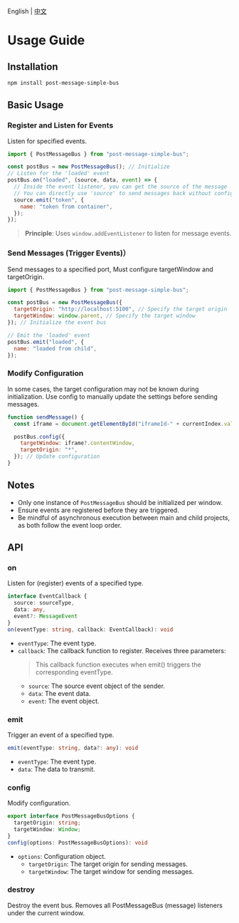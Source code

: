 English | [中文](./README-zh-cn.md)

# Usage Guide

## Installation

```bash
npm install post-message-simple-bus
```

## Basic Usage

### Register and Listen for Events

Listen for specified events.

```js
import { PostMessageBus } from "post-message-simple-bus";

const postBus = new PostMessageBus(); // Initialize
// Listen for the 'loaded' event
postBus.on("loaded", (source, data, event) => {
  // Inside the event listener, you can get the source of the message
  // You can directly use 'source' to send messages back without configuring options
  source.emit("token", {
    name: "token from container",
  });
});
```

> **Principle**: Uses `window.addEventListener` to listen for message events.

### Send Messages (Trigger Events)）

Send messages to a specified port, Must configure targetWindow and targetOrigin.

```js
import { PostMessageBus } from "post-message-simple-bus";

const postBus = new PostMessageBus({
  targetOrigin: "http://localhost:5100", // Specify the target origin
  targetWindow: window.parent, // Specify the target window
}); // Initialize the event bus

// Emit the 'loaded' event
postBus.emit("loaded", {
  name: "loaded from child",
});
```

### Modify Configuration

In some cases, the target configuration may not be known during initialization. Use config to manually update the settings before sending messages.

```js
function sendMessage() {
  const iframe = document.getElementById("iframeId-" + currentIndex.value);

  postBus.config({
    targetWindow: iframe?.contentWindow,
    targetOrigin: "*",
  }); // Update configuration
}
```

## Notes

- Only one instance of `PostMessageBus` should be initialized per window.
- Ensure events are registered before they are triggered.
- Be mindful of asynchronous execution between main and child projects, as both follow the event loop order.

## API

### on

Listen for (register) events of a specified type.

```ts
interface EventCallback {
  source: sourceType,
  data: any,
  event?: MessageEvent
}
on(eventType: string, callback: EventCallback): void
```

- `eventType`: The event type.
- `callback`: The callback function to register. Receives three parameters:
  > This callback function executes when emit() triggers the corresponding eventType.
  - `source`: The source event object of the sender.
  - `data`: The event data.
  - `event`: The event object.

### emit

Trigger an event of a specified type.

```ts
emit(eventType: string, data?: any): void
```

- `eventType`: The event type.
- `data`: The data to transmit.

### config

Modify configuration.

```ts
export interface PostMessageBusOptions {
  targetOrigin: string;
  targetWindow: Window;
}
config(options: PostMessageBusOptions): void
```

- `options`: Configuration object.
  - `targetOrigin`: The target origin for sending messages.
  - `targetWindow`: The target window for sending messages.

### destroy

Destroy the event bus. Removes all PostMessageBus (message) listeners under the current window.
